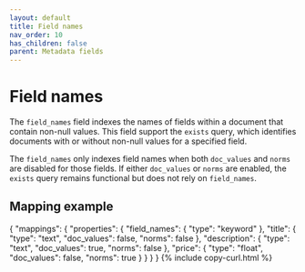 ```yaml
---
layout: default
title: Field names
nav_order: 10
has_children: false
parent: Metadata fields
---
```


# Field names

The `field_names` field indexes the names of fields within a document that contain non-null values. This field support the `exists` query, which identifies documents with or without non-null values for a specified field. 

The `field_names` only indexes field names when both `doc_values` and `norms` are disabled for those fields. If either `doc_values` or `norms` are enabled, the `exists` query remains functional but does not rely on `field_names`.

## Mapping example

{
  "mappings": {
    "properties": {
      "field_names": {
        "type": "keyword"
      },
      "title": {
        "type": "text",
        "doc_values": false,
        "norms": false
      },
      "description": {
        "type": "text",
        "doc_values": true,
        "norms": false
      },
      "price": {
        "type": "float",
        "doc_values": false,
        "norms": true
      }
    }
  }
}
{% include copy-curl.html %}
